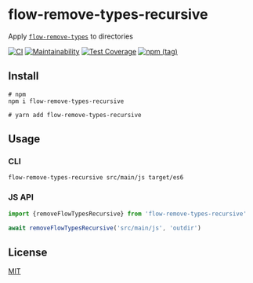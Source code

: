# flow-remove-types-recursive
Apply [`flow-remove-types`](https://github.com/facebook/flow/tree/main/packages/flow-remove-types) to directories

[![CI](https://github.com/antongolub/flow-remove-types-recursive/workflows/CI/badge.svg)](https://github.com/antongolub/flow-remove-types-recursive/actions)
[![Maintainability](https://api.codeclimate.com/v1/badges/01d443126088af2769bb/maintainability)](https://codeclimate.com/github/antongolub/flow-remove-types-recursive/maintainability)
[![Test Coverage](https://api.codeclimate.com/v1/badges/01d443126088af2769bb/test_coverage)](https://codeclimate.com/github/antongolub/flow-remove-types-recursive/test_coverage)
[![npm (tag)](https://img.shields.io/npm/v/flow-remove-types-recursive)](https://www.npmjs.com/package/flow-remove-types-recursive)

## Install
```shell
# npm
npm i flow-remove-types-recursive

# yarn add flow-remove-types-recursive
```

## Usage

### CLI
```shell
flow-remove-types-recursive src/main/js target/es6
```

### JS API
```js
import {removeFlowTypesRecursive} from 'flow-remove-types-recursive'

await removeFlowTypesRecursive('src/main/js', 'outdir')
```

## License
[MIT](./LICENSE)
